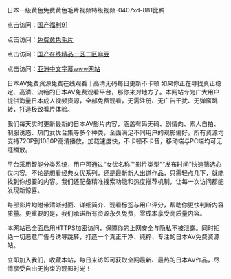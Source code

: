 日本一级黄色免费黄色毛片视频特级视频-0407xd-881比鸭


点击访问：<a href="https://gsd-agv.pages.dev/">国产福利91</a>

点击访问：<a href="https://gda-c7m.pages.dev/">免费黄色毛片</a>

点击访问：<a href="https://fdhf-454.pages.dev/">国产在线精品一区二区麻豆</a>

点击访问：<a href="https://rtj-3zo.pages.dev/">亚洲中文字幕www网站</a>


日本AV免费资源免费在线观看｜高清无码每日更新不卡顿
如果你正在寻找真正稳定、高清、流畅的日本AV免费观看平台，那你来对地方了。本网站专为广大用户提供海量日本成人视频资源，全部免费观看，无需注册、无广告干扰、无弹窗跳转，打造极致看片体验。

我们每天实时更新最新的日本AV影片内容，涵盖有码无码、剧情向、素人自拍、制服诱惑、热门女优合集等多个种类，全面满足不同用户的观影偏好。所有资源均支持720P到1080P高清播放，加载速度快，不卡顿不卡音，移动端与PC端均可无缝播放。

平台采用智能分类系统，用户可通过“女优名称”“影片类型”“发布时间”快速筛选心仪内容。不论是想看经典女优系列，还是最新新人出道作品，只需轻点几下，就能找到你想要的内容。我们还配备精准搜索功能和热度推荐机制，让每一次访问都能发现新惊喜。

每部影片均附带清晰封面、详细简介、观看标签与用户评分，帮助你更快判断内容质量。更重要的是，我们承诺所有资源永久免费，零成本享受高质量内容。

本网站已全面启用HTTPS加密访问，保障你的上网安全与隐私不被泄露。同时拒绝一切恶意广告与诱导跳转，打造一个真正干净、纯粹、专注的日本AV免费资源站。

立即加入我们，收藏本站，每日来访即可获取全网最新、最热的日本AV作品，尽情享受自由无拘束的观影时光！


<span style="display:none;">[Canonical link](https://github.com/axdue4456/97831 ）</span>
